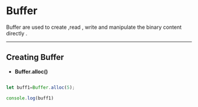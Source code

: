 # **Buffer** 

Buffer are used to create ,read , write  and manipulate the binary content directly .

 ---------------------------
 

## **Creating  Buffer**

- **Buffer.alloc()**

```javascript 

let buff1=Buffer.alloc(5);

console.log(buff1)

```

